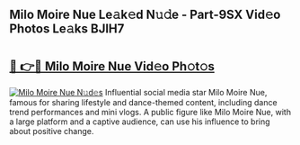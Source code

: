 ## Milo Moire Nue Le𝚊k𝚎d N𝚞𝚍e - Part-9SX Vid𝚎o Photos Le𝚊ks BJlH7

# <h2><a href="http://fb4qi4l.evod.top/?m=Milo+Moire+Nue">🔗 👉🔴 Milo Moire Nue Vid𝚎o Ph𝚘t𝚘s</a></h2>

[![Milo Moire Nue N𝚞d𝚎s](https://i.imgur.com/8V9OHl7.gif)](http://fb4qi4l.evod.top/?m=Milo+Moire+Nue)
Influential social media star Milo Moire Nue, famous for sharing lifestyle and dance-themed content, including dance trend performances and mini vlogs. A public figure like Milo Moire Nue, with a large platform and a captive audience, can use his influence to bring about positive change. 
